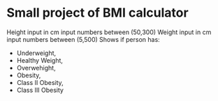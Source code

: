 # Small project of BMI calculator
Height input in cm input numbers between (50,300)
Weight input in cm input numbers between (5,500)
Shows if person has: 
- Underweight, 
- Healthy Weight, 
- Overwehight, 
- Obesity, 
- Class II Obesity, 
- Class III Obesity
